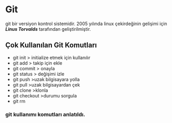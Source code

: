 # Git 
git bir versiyon kontrol sistemidir.
2005 yılında linux çekirdeğinin gelişimi için ***Linus Torvalds*** tarafından geliştirilmiştir.

## Çok Kullanılan Git Komutları 

* git init > initialize etmek için kullanılır
* git add > takip için ekle
* git commit > onayla
* git status  > değişimi izle 
* git push  >uzak bilgisayara yolla
* git pull  >uzak bilgisayardan çek
* git clone >klonla
* git checkout >durumu sorgula 
* git rm
### git kullanımı komutları anlatıldı.
